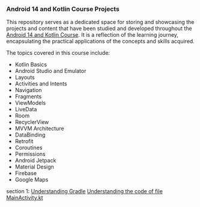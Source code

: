 ### Android 14 and Kotlin Course Projects
This repository serves as a dedicated space for storing and showcasing the projects and content that have been studied and developed throughout the [Android 14 and Kotlin Course](https://www.udemy.com/course-dashboard-redirect/?course_id=2642574). It is a reflection of the learning journey, encapsulating the practical applications of the concepts and skills acquired.

The topics covered in this course include:
- Kotlin Basics
- Android Studio and Emulator
- Layouts
- Activities and Intents
- Navigation
- Fragments
- ViewModels
- LiveData
- Room
- RecyclerView
- MVVM Architecture
- DataBinding
- Retrofit
- Coroutines
- Permissions
- Android Jetpack
- Material Design
- Firebase
- Google Maps

section 1:
[Understanding Gradle](READMES/understandingGradle.md)
[Understanding the code of file MainActivity.kt](READMES/understanding_MainActivity.md)